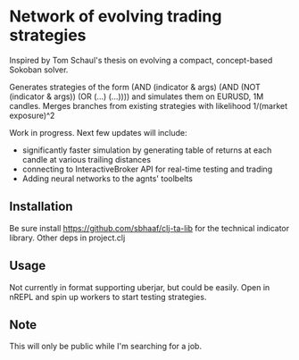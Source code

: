 # Network of evolving trading strategies 

Inspired by Tom Schaul's thesis on evolving a compact, concept-based Sokoban solver. 

Generates strategies of the form (AND (indicator & args) (AND (NOT (indicator & args)) (OR (...) (...)))) and simulates them on EURUSD, 1M candles. Merges branches from existing strategies with likelihood 1/(market exposure)^2

Work in progress. Next few updates will include:
* significantly faster simulation by generating table of returns at each candle at various trailing distances
* connecting to InteractiveBroker API for real-time testing and trading
* Adding neural networks to the agnts' toolbelts

## Installation

Be sure install https://github.com/sbhaaf/clj-ta-lib for the technical indicator library. Other deps in project.clj

## Usage

Not currently in format supporting uberjar, but could be easily. 
Open in nREPL and spin up workers to start testing strategies.

## Note

This will only be public while I'm searching for a job.
